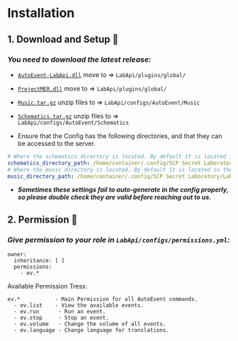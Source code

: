 # Installation

## 1. Download and Setup :moyai:

### *You need to download the latest release:*

- [``AutoEvent-LabApi.dll``](https://github.com/MedveMarci/AutoEvent/releases/latest) move to =>
  ``LabApi/plugins/global/``

- [
  ``ProjectMER.dll``](https://github.com/Michal78900/ProjectMER/releases/latest)
  move to => ``LabApi/plugins/global/``

- [``Music.tar.gz``](https://github.com/MedveMarci/AutoEvent/releases/latest) unzip files to =>
  ``LabApi/configs/AutoEvent/Music``

- [``Schematics.tar.gz``](https://github.com/MedveMarci/AutoEvent/releases/latest) unzip files to =>
  ``LabApi/configs/AutoEvent/Schematics``

- Ensure that the Config has the following directories, and that they can be accessed to the server.

```yml
# Where the schematics directory is located. By default it is located in the AutoEvent folder.
schematics_directory_path: /home/container/.config/SCP Secret Laboratory/LabApi/configs/AutoEvent/Schematics
# Where the music directory is located. By default it is located in the AutoEvent folder.
music_directory_path: /home/container/.config/SCP Secret Laboratory/LabApi/configs/AutoEvent/Music
```

- ***Sometimes these settings fail to auto-generate in the config properly, so please double check they are valid before
  reaching out to us.***

## 2. Permission :gem:

### *Give permission to your role in ``LabApi/configs/permissions.yml``:*

```
owner:
  inheritance: [ ]
  permissions:
    - ev.*
```

Available Permission Tress:

```
ev.*           - Main Permission for all AutoEvent commands.
  - ev.list    - View the available events.
  - ev.run      - Run an event.
  - ev.stop     - Stop an event.
  - ev.volume   - Change the volume of all events.
  - ev.language - Change language for translations.
```


